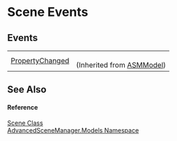 # Scene Events




## Events
<table>
<tr>
<td><a href="E_AdvancedSceneManager_Models_ASMModel_PropertyChanged.md">PropertyChanged</a></td>
<td><br />(Inherited from <a href="T_AdvancedSceneManager_Models_ASMModel.md">ASMModel</a>)</td></tr>
</table>

## See Also


#### Reference
<a href="T_AdvancedSceneManager_Models_Scene.md">Scene Class</a>  
<a href="N_AdvancedSceneManager_Models.md">AdvancedSceneManager.Models Namespace</a>  
